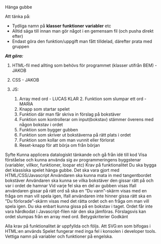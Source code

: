 Hänga gubbe

Att tänka på:
- Tydliga namn på **klasser** **funktioner** **variabler** etc
- Alltid säga till innan man gör något i en gemensam fil (och pusha direkt efter)
- Endast göra den funktion/uppgift man fått tilldelad, därefter prata med gruppen

***Att göra:***
1. HTML-fil med allting som behövs för programmet (klasser utifrån BEM) - JAKOB
    
2. CSS - JAKOB

3. JS:
    1. Array med ord - LUCAS
  KLAR  2. Funktion som slumpar ett ord - MARIA
    3. Knapp som startar spelet
    4. Funktion där man får skriva in förslag på bokstäver
    5. Funktion som kontrollerar om input(bokstav) stämmer överens med någon bokstav i ordet
    6. Funktion som bygger  gubben
    7. Funktion som skriver ut bokstäverna på rätt plats i ordet
    8. Funktion som kollar om man vunnit eller förlorat
    9. Reset-knapp för att börja om från början



Syfte
Kunna applicera datalogiskt tänkande och gå från idé till kod
Visa förståelse och kunna använda sig av programmeringens byggstenar (variabler, villkor, funktioner, loopar etc)
Krav på funktionalitet
Du ska bygga det klassiska spelet hänga gubbe.
Det ska vara gjort med HTML/CSS/Javascript
Användaren ska kunna mata in med tangentbordet bokstäver
Användaren ska kunna se vilka bokstäver den gissar rätt på och var i ordet de hamnar
Vid varje fel ska en del av gubben visas
Ifall användaren gissar på rätt ord så ska en ”Du vann”-skärm visas med en fråga om man vill spela igen,
Ifall användaren inte hinner gissa rätt ska en ”Du förlorade”-skärm visas med det rätta ordet och en fråga om man vill spela igen.
Du ska enbart kunna gissa på en bokstav i taget.
Ordet får inte vara hårdkodat i Javascript-filen när den ska jämföras. Förslagsvis kan ordet slumpas från en array med ord.
Betygskriterier
Godkänt

Alla krav på funktionalitet är uppfyllda och följs.
Att SVG:en som bifogas i HTML:en används
Spelet fungerar med inga fel i konsolen i developer tools.
Vettiga namn på variabler och funktioner på engelska.